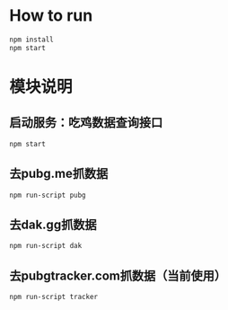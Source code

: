 # How to run

```bash
npm install
npm start
```

# 模块说明

## 启动服务：吃鸡数据查询接口

    npm start

## 去pubg.me抓数据

    npm run-script pubg

## 去dak.gg抓数据

    npm run-script dak

## 去pubgtracker.com抓数据（当前使用）

    npm run-script tracker
